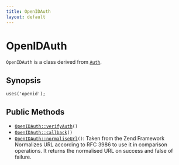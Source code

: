 ```yaml
---
title: OpenIDAuth
layout: default
---
```


# OpenIDAuth

<code>OpenIDAuth</code> is a class derived from <code><a href="Auth">Auth</a></code>.

## Synopsis

<pre><code>uses('openid');
</code></pre>
## Public Methods

* <code><a href="OpenIDAuth%3A%3AverifyAuth">OpenIDAuth::verifyAuth</a>()</code>
* <code><a href="OpenIDAuth%3A%3Acallback">OpenIDAuth::callback</a>()</code>
* <code><a href="OpenIDAuth%3A%3AnormaliseUrl">OpenIDAuth::normaliseUrl</a>()</code>: Taken from the Zend Framework
Normalizes URL according to RFC 3986 to use it in comparison operations.
It returns the normalised URL on success and false of failure.


